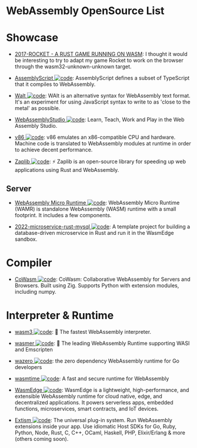 # WebAssembly OpenSource List

# Showcase

- [2017-ROCKET - A RUST GAME RUNNING ON WASM](https://parg.co/UZJ): I thought it would be interesting to try to adapt my game Rocket to work on the browser through the wasm32-unknown-unknown target.

- [AssemblyScript ![code](https://martrix-usa.oss-accelerate.aliyuncs.com/logo/code.svg)](https://github.com/AssemblyScript/prototype): AssemblyScript defines a subset of TypeScript that it compiles to WebAssembly.

- [Walt ![code](https://martrix-usa.oss-accelerate.aliyuncs.com/logo/code.svg)](https://github.com/ballercat/walt): WAlt is an alternative syntax for WebAssembly text format. It's an experiment for using JavaScript syntax to write to as 'close to the metal' as possible.

- [WebAssemblyStudio ![code](https://martrix-usa.oss-accelerate.aliyuncs.com/logo/code.svg)](https://github.com/wasdk/WebAssemblyStudio): Learn, Teach, Work and Play in the Web Assembly Studio.

- [v86 ![code](https://martrix-usa.oss-accelerate.aliyuncs.com/logo/code.svg)](https://github.com/copy/v86): v86 emulates an x86-compatible CPU and hardware. Machine code is translated to WebAssembly modules at runtime in order to achieve decent performance.

- [Zaplib ![code](https://martrix-usa.oss-accelerate.aliyuncs.com/logo/code.svg)](https://github.com/Zaplib): ⚡ Zaplib is an open-source library for speeding up web applications using Rust and WebAssembly.

## Server

- [WebAssembly Micro Runtime ![code](https://martrix-usa.oss-accelerate.aliyuncs.com/logo/code.svg)](https://github.com/intel/wasm-micro-runtime): WebAssembly Micro Runtime (WAMR) is standalone WebAssembly (WASM) runtime with a small footprint. It includes a few components.

- [2022-microservice-rust-mysql ![code](https://martrix-usa.oss-accelerate.aliyuncs.com/logo/code.svg)](https://github.com/second-state/microservice-rust-mysql): A template project for building a database-driven microservice in Rust and run it in the WasmEdge sandbox.

# Compiler

- [CoWasm ![code](https://martrix-usa.oss-accelerate.aliyuncs.com/logo/code.svg)](https://github.com/sagemathinc/cowasm): CoWasm: Collaborative WebAssembly for Servers and Browsers. Built using Zig. Supports Python with extension modules, including numpy.

# Interpreter & Runtime

- [wasm3 ![code](https://martrix-usa.oss-accelerate.aliyuncs.com/logo/code.svg)](https://github.com/wasm3/wasm3): 🚀 The fastest WebAssembly interpreter.

- [wasmer ![code](https://martrix-usa.oss-accelerate.aliyuncs.com/logo/code.svg)](https://github.com/wasmerio/wasmer): 🚀 The leading WebAssembly Runtime supporting WASI and Emscripten

- [wazero ![code](https://martrix-usa.oss-accelerate.aliyuncs.com/logo/code.svg)](https://github.com/tetratelabs/wazero): the zero dependency WebAssembly runtime for Go developers

- [wasmtime ![code](https://martrix-usa.oss-accelerate.aliyuncs.com/logo/code.svg)](https://github.com/bytecodealliance/wasmtime): A fast and secure runtime for WebAssembly

- [WasmEdge ![code](https://martrix-usa.oss-accelerate.aliyuncs.com/logo/code.svg)](https://github.com/WasmEdge/WasmEdge): WasmEdge is a lightweight, high-performance, and extensible WebAssembly runtime for cloud native, edge, and decentralized applications. It powers serverless apps, embedded functions, microservices, smart contracts, and IoT devices.

- [Extism ![code](https://martrix-usa.oss-accelerate.aliyuncs.com/logo/code.svg)](https://github.com/extism/extism): The universal plug-in system. Run WebAssembly extensions inside your app. Use idiomatic Host SDKs for Go, Ruby, Python, Node, Rust, C, C++, OCaml, Haskell, PHP, Elixir/Erlang & more (others coming soon).

